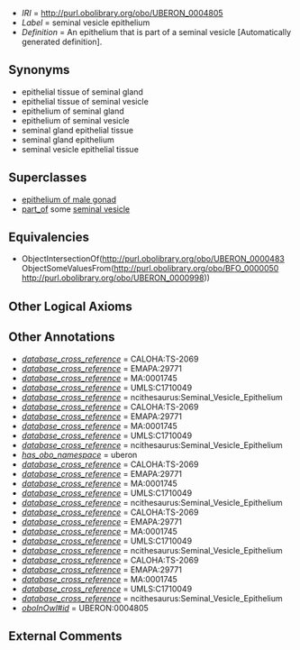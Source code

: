  * *IRI* = http://purl.obolibrary.org/obo/UBERON_0004805
 * *Label* = seminal vesicle epithelium
 * *Definition* = An epithelium that is part of a seminal vesicle [Automatically generated definition].

## Synonyms

 * epithelial tissue of seminal gland
 * epithelial tissue of seminal vesicle
 * epithelium of seminal gland
 * epithelium of seminal vesicle
 * seminal gland epithelial tissue
 * seminal gland epithelium
 * seminal vesicle epithelial tissue

## Superclasses

 * [epithelium of male gonad](../../UBERON/10/UBERON_0004910.md)
 * [part_of](../../BFO/50/BFO_0000050.md) some [seminal vesicle](../../UBERON/98/UBERON_0000998.md)

## Equivalencies

 * ObjectIntersectionOf(<http://purl.obolibrary.org/obo/UBERON_0000483> ObjectSomeValuesFrom(<http://purl.obolibrary.org/obo/BFO_0000050> <http://purl.obolibrary.org/obo/UBERON_0000998>))

## Other Logical Axioms


## Other Annotations

 * *[database_cross_reference](../../ef/oboInOwl#hasDbXref.md)* = CALOHA:TS-2069
 * *[database_cross_reference](../../ef/oboInOwl#hasDbXref.md)* = EMAPA:29771
 * *[database_cross_reference](../../ef/oboInOwl#hasDbXref.md)* = MA:0001745
 * *[database_cross_reference](../../ef/oboInOwl#hasDbXref.md)* = UMLS:C1710049
 * *[database_cross_reference](../../ef/oboInOwl#hasDbXref.md)* = ncithesaurus:Seminal_Vesicle_Epithelium
 * *[database_cross_reference](../../ef/oboInOwl#hasDbXref.md)* = CALOHA:TS-2069
 * *[database_cross_reference](../../ef/oboInOwl#hasDbXref.md)* = EMAPA:29771
 * *[database_cross_reference](../../ef/oboInOwl#hasDbXref.md)* = MA:0001745
 * *[database_cross_reference](../../ef/oboInOwl#hasDbXref.md)* = UMLS:C1710049
 * *[database_cross_reference](../../ef/oboInOwl#hasDbXref.md)* = ncithesaurus:Seminal_Vesicle_Epithelium
 * *[has_obo_namespace](../../ce/oboInOwl#hasOBONamespace.md)* = uberon
 * *[database_cross_reference](../../ef/oboInOwl#hasDbXref.md)* = CALOHA:TS-2069
 * *[database_cross_reference](../../ef/oboInOwl#hasDbXref.md)* = EMAPA:29771
 * *[database_cross_reference](../../ef/oboInOwl#hasDbXref.md)* = MA:0001745
 * *[database_cross_reference](../../ef/oboInOwl#hasDbXref.md)* = UMLS:C1710049
 * *[database_cross_reference](../../ef/oboInOwl#hasDbXref.md)* = ncithesaurus:Seminal_Vesicle_Epithelium
 * *[database_cross_reference](../../ef/oboInOwl#hasDbXref.md)* = CALOHA:TS-2069
 * *[database_cross_reference](../../ef/oboInOwl#hasDbXref.md)* = EMAPA:29771
 * *[database_cross_reference](../../ef/oboInOwl#hasDbXref.md)* = MA:0001745
 * *[database_cross_reference](../../ef/oboInOwl#hasDbXref.md)* = UMLS:C1710049
 * *[database_cross_reference](../../ef/oboInOwl#hasDbXref.md)* = ncithesaurus:Seminal_Vesicle_Epithelium
 * *[database_cross_reference](../../ef/oboInOwl#hasDbXref.md)* = CALOHA:TS-2069
 * *[database_cross_reference](../../ef/oboInOwl#hasDbXref.md)* = EMAPA:29771
 * *[database_cross_reference](../../ef/oboInOwl#hasDbXref.md)* = MA:0001745
 * *[database_cross_reference](../../ef/oboInOwl#hasDbXref.md)* = UMLS:C1710049
 * *[database_cross_reference](../../ef/oboInOwl#hasDbXref.md)* = ncithesaurus:Seminal_Vesicle_Epithelium
 * *[oboInOwl#id](../../id/oboInOwl#id.md)* = UBERON:0004805

## External Comments

